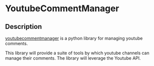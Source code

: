
# YoutubeCommentManager

## Description
[youtubecommentmanager](https://github.com/swimninja247/youtubecommentmanager) is a python library for managing youtube comments.

This library will provide a suite of tools by which youtube channels can manage their comments. The library will leverage the Youtube API.
